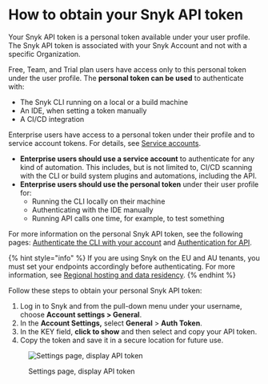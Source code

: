 # How to obtain your Snyk API token

Your Snyk API token is a personal token available under your user profile. The Snyk API token is associated with your Snyk Account and not with a specific Organization.

Free, Team, and Trial plan users have access only to this personal token under the user profile. The **personal token can be used** to authenticate with:

* The Snyk CLI running on a local or a build machine
* An IDE, when setting a token manually
* A CI/CD integration

Enterprise users have access to a personal token under their profile and to service account tokens. For details, see [Service accounts](../enterprise-setup/service-accounts/).

* **Enterprise users should use a service account** to authenticate for any kind of automation. This includes, but is not limited to, CI/CD scanning with the CLI or build system plugins and automations, including the API.
* **Enterprise users should use the personal token** under their user profile for:
  * Running the CLI locally on their machine
  * Authenticating with the IDE manually
  * Running API calls one time, for example, to test something

For more information on the personal Snyk API token, see the following pages: [Authenticate the CLI with your account](../snyk-cli/authenticate-to-use-the-cli.md) and [Authentication for API](../snyk-api/rest-api/authentication-for-api/).

{% hint style="info" %}
If you are using Snyk on the EU and AU tenants,  you must set your endpoints accordingly before authenticating. For more information, see [Regional hosting and data residency](../working-with-snyk/regional-hosting-and-data-residency.md).
{% endhint %}

Follow these steps to obtain your personal Snyk API token:

1. Log in to Snyk and from the pull-down menu under your username, choose **Account settings > General**.
2. In the **Account Settings,** select **General** > **Auth Token**.
3. In the KEY field, **click to show** and then select and copy your API token.
4. Copy the token and save it in a secure location for future use.

<figure><img src="../.gitbook/assets/Snyk Broker - API Token - Account settings - API Token box.png" alt="Settings page, display API token"><figcaption><p>Settings page, display API token</p></figcaption></figure>
